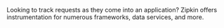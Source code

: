 Looking to track requests as they come into an application? Zipkin offers instrumentation for numerous frameworks, data services, and more.
